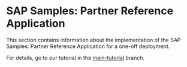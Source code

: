 # SAP Samples: Partner Reference Application

This section contains information about the implementation of the SAP Samples: Partner Reference Application for a one-off deployment.

For details, go to our tutorial in the [main-tutorial](../../tree/main-tutorial) branch.
